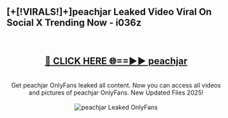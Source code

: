 <h2>[+[!VIRALS!]+]peachjar Leaked Video Viral On Social X Trending Now - i036z</h2>
<br>
<div align="center">
<h2><a href="https://libra.edu.pl?peachjar" rel="nofollow">🔴 CLICK HERE 🌐==►► peachjar</a></h2>
<br>
Get peachjar OnlyFans leaked all content. Now you can access all videos and pictures of peachjar OnlyFans. New Updated Files 2025!
<br>
<br>
<a href="https://libra.edu.pl?peachjar" rel="nofollow" data-target="animated-image.originalLink"><img src="https://i.ibb.co.com/WyWwxjT/player-gif2.gif" alt="peachjar Leaked OnlyFans" style="max-width: 100%; display: inline-block;" data-target="animated-image.originalImage"></a>
</div>
<br>
